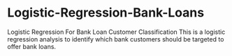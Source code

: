 # Logistic-Regression-Bank-Loans
Logistic Regression For Bank Loan Customer Classification
This is a logistic regression analysis to identify which bank customers should be targeted to offer bank loans.
